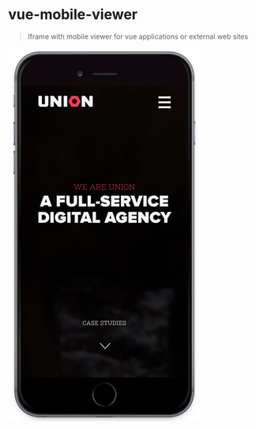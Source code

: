 # vue-mobile-viewer

> Iframe with mobile viewer for vue applications or external web sites

![Image of Yaktocat](src/assets/screenshots/1.png)